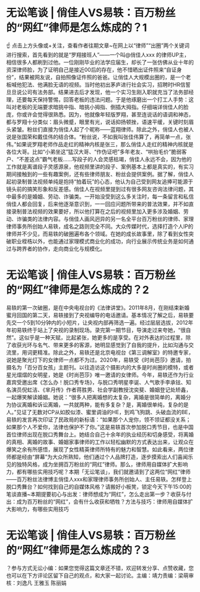# 无讼笔谈 | 俏佳人VS易轶：百万粉丝的“网红”律师是怎么炼成的？1

☝ 点击上方头像或+关注，查看作者往期文章~在网上以“律师”“出圈”两个关键词进行搜索，首先看到的就是“罗翔接班人”——一个叫@俏佳人xxx 的律师UP主，相信很多人都刷到过他。一位刚刚毕业的法学应届生，却长了一张仿佛从业十年的资深律师脸，为了证明自己是接近00后的存在，他不惜晒出证件照来“自证身份”，结果被网友说，自拍照像证件照的爸爸。让俏佳人大规模出圈的，是一个老板喊他犯法、他满脸无语的视频。当时他初出茅庐进行社会实习，招聘时HR信誓旦旦说公司有法务部。结果进去后才发现，他一个实习生刚入职就充当了法务部经理，还要每天保持警惕，回答老板的违法问题。于是他琢磨出一个打工人手势：这叫对老板的无端要求暗挑中指、暗挑小拇指、倒插大拇指。仔细端详俏佳人的脸庞，你或许会觉得很熟悉。因为，他就像年轻版罗翔，甚至连说话的语调和神态，都与罗翔十分类似：眉头微蹙，眼里有光，说话抑扬顿挫，语速平缓，关键时刻眉头紧皱。粉丝们直接为俏佳人起了个昵称——蓝翔律师。除此之外，俏佳人也被人说是张国荣和戴佳伟的结合体。“粉丝说，不如我叫张佳伟算了，再简单一点，张伟。”如果说罗翔老师作品走红的精神内核是张三，那么俏佳人走红的精神内核就是各位大哥。比如“小弟坐这”猛汉大哥、“作伪证吧”多年老友、“哄抬毛价”脆弱客户、“不差这点”霸气老板……写段子的人会灵感枯竭，俏佳人永远不会，因为他的工作就是离谱段子灵感源泉，他视频里讲的段子、案例基本上都是真实的，有实习期间接触到的一些有趣案例，还有些律师朋友、粉丝会提供案例。据了解，俏佳人起初录制普法视频单纯是抱持“拍着玩”的心态，他认为自己受到网友追捧可能源于镜头前的搞笑形象和反差感。俏佳人在视频里提到过有很多网友咨询法律问题，其中最多的是婚姻、劳动、诈骗类。一开始没受到这么多关注时，每一条留言和私信俏佳人都会回复，后来他逐渐意识到，一一回应问题所带来的普法效果，并不如直接录制普法视频的效果要好，所以他打算在之后的视频里加入更多涉及婚姻、劳动、诈骗类的法律内容。与俏佳人画风迥异的另一名全平台百万粉丝的律师、家理律师事务所创始人易轶，成名之路则完全不同。大众传媒时代，选择打造个人IP的律师并不少见，而易轶的破圈遍布各个领域。在她的成长故事里，除了看到女性突破职业桎梏以外，也能通过家理模式商业化的成功，向行业展示传统业务是如何通过与跨界者的协作，走向商业化与规模化。

# 无讼笔谈 | 俏佳人VS易轶：百万粉丝的“网红”律师是怎么炼成的？2

易轶的第一次破圈，是在中央电视台的《法律讲堂》。2011年8月，在刚结束新婚蜜月回国的第二天，易轶接到了央视编导的电话邀请。基本情况了解之后，易轶要先交一个5到10分钟内的小短片，让央视内部再筛选一遍。经过层层选拔，2012年年初易轶终于站上了央视的录制现场。录完第一期节目，导演走过来夸她，“很自然”。这似乎是一种天赋，比起紧张，她更多的是享受。在对外表达的过程里，除了收获光环与名气、带来更多的客源，她明显感觉到了自我的提升，比如沟通与交流里，用词更精准。除此之外，易轶还是北京电视台《第三调解室》的特邀专家，说她是聚光灯下的女律师一点都不为过。2020年，易轶受《时尚芭莎》邀请，拍摄名为「百分百女孩」主题刊。以往造访这个摄影内的大多是时尚圈的模特，或者星光熠熠的女明星，她是《时尚芭莎》唯一邀请的女律师。今年，易轶还作为行业嘉宾受邀出席《怎么办！脱口秀专场》，与脱口秀明星李诞、人气歌手李承铉、知名演员倪虹洁、《芈月传》作者蒋胜男、社会学副教授沈奕斐、婚姻登记处矫鑫，一起爆笑解读婚姻。她说：“很多人把离婚想的太复杂，离婚是很简单的，离婚分为协议离婚和诉讼离婚，一共就两种，能有多复杂？是，离婚很单纯，复杂的是人。”见证了无数对CP从如胶似漆、蜜里调油的HE，到鸡飞狗跳、头破血流的BE，易轶的发言再次印证了民政局的新标语：“如果那个人宠你，领不领证都没关系；如果那个人不爱你，法律也保护不了你。”这是易轶首次参加脱口秀节目，也是中国首位律师出现在脱口秀舞台上。她结合自己十余年的执业经历和切身感受，将离婚的真相、离婚的故事、婚姻家事律师的工作以轻松幽默的方式表达出来，让观众在爆笑之余有所感悟，展现了女性精英律师所特有的魅力和智慧。如此看来，两位律师都是经由“屏幕”为大众所熟知，他们通过个人品牌打造，逐步摸索出人们喜闻乐见的独特风格，成为坐拥百万粉丝的“网红”律师。那么，律师用自媒体扩大影响力，都有哪些实用技巧呢？本期「无讼笔谈」，我们就邀请到了这两位“网红”律师——百万粉丝法律博主俏佳人xxx和家理律师事务所创始人、主任易轶。怎样登上脱口秀舞台？如何找到自己的自媒体风格？请搬好小板凳，锁定今天下午15:00的笔谈直播~本期提要初心与出发：律师想成为“网红”，怎么走出第一步？收获与付出：成为百万粉丝的“网红”，会有什么收获和牺牲？方法与技巧：律师用自媒体扩大影响力，有哪些实用技巧

# 无讼笔谈 | 俏佳人VS易轶：百万粉丝的“网红”律师是怎么炼成的？3

？参与方式无讼小编：如果您觉得这篇文章还不错，欢迎转发分享、点赞收藏，您也可以在下方评论区留下自己的观点，和大家一起讨论。主编：靖力责编：梁萌审核：刘逸凡 王雅玉 陈丽娟

